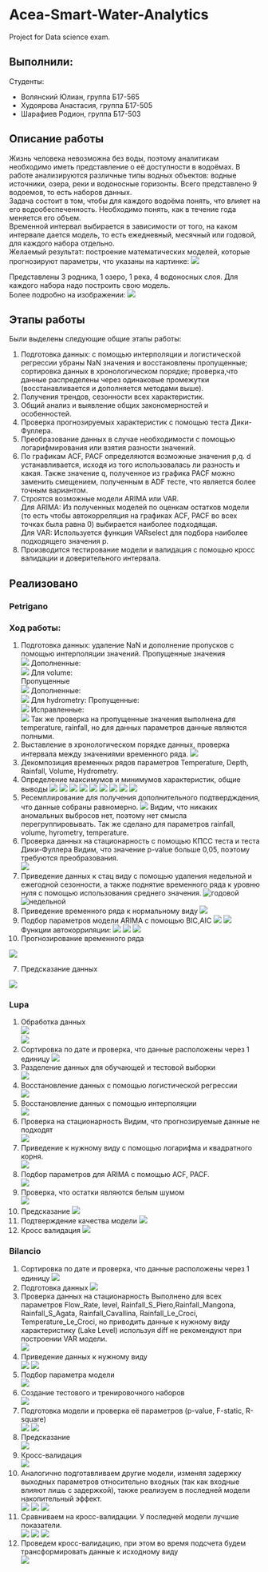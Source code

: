 # Acea-Smart-Water-Analytics
Project for Data science exam.

## Выполнили:
Студенты:
- Волянский Юлиан, группа Б17-565
- Худоярова Анастасия, группа Б17-505
- Шарафиев Родион, группа Б17-503

## Описание работы
Жизнь человека невозможна без воды, поэтому аналитикам необходимо иметь представление о её доступности в водоёмах. В работе анализируются различные типы водных объектов: водные источники, озера, реки и водоносные горизонты.
Всего представлено 9 водоемов, то есть наборов данных. <br/>
Задача состоит в том, чтобы для каждого водоёма понять, что влияет на его водообеспеченность. Необходимо понять, как в течение года меняется его объем.<br/>
Временной интервал выбирается в зависимости от того, на каком интервале дается модель, то есть ежедневный, месячный или годовой, для каждого набора отдельно.<br/>
Желаемый результат: построение математических моделей, которые прогнозируют параметры, что указаны на картинке:
![](img/index.png)

Представлены 3 родника, 1 озеро, 1 река, 4 водоносных слоя. Для каждого набора надо построить свою модель. <br/>
Более подробно на изображении:
![](img/index1.png)

## Этапы работы
Были выделены следующие общие этапы работы:
1. Подготовка данных: с помощью интерполяции и логистической регрессии убраны NaN значения и восстановлены пропущенные; сортировка данных в хронологическом порядке; проверка,что данные распределены через одинаковые промежутки (восстанавливается и дополняется методами выше).
2. Получения трендов, сезонности всех характеристик.
3. Общий анализ и выявление общих закономерностей и особенностей.
4. Проверка прогнозируемых характеристик с помощью теста Дики-Фуллера.
5. Преобразование данных в случае необходимости с помощью логарифмирования или взятия разности значений.
6. По графикам ACF, PACF определяются возможные значения p,q. d устанавливается, исходя из того использовалась ли разность и какая. Также значение q, полученное из графика PACF можно заменить смещением, полученным в ADF тесте, что является более точным вариантом. 
7. Строятся возможные модели ARIMA или VAR. <br/>
Для ARIMA: Из полученных моделей по оценкам остатков модели (то есть чтобы автокорреляция на графиках ACF, PACF во всех точках была равна 0) выбирается наиболее подходящая. <br/>
Для VAR: Используется функция VARselect для подбора наиболее подходящего значения p.<br/>
8. Производится тестирование модели и валидация с помощью кросс валидации и доверительного интервала.

## Реализовано
### Petrigano
### Ход работы:
1. Подготовка данных: удаление NaN и дополнение пропусков с помощью интерполяции значений.
Пропущенные значения<br/>
![](img/depth_mis.png)
Дополненные:<br/>
![](img/depth_fixed.png)
Для volume:<br/>
Пропущенные<br/>
![](img/volume_mis.png)
Дополненные:<br/>
![](img/volume_fixed.png)
Для hydrometry:
Пропущенные:<br/>
![](img/hydrometry_mis.png)
Исправленные:<br/>
![](img/hydrometry_fix.png)
Так же проверка на пропущенные значения выполнена для temperature, rainfall, но для данных параметров данные являются полными.
1. Выставление в хронологическом порядке данных, проверка интервала между значениями временного ряда.
![](img/depth_int.png)
2. Декомпозиция временных рядов параметров Temperature, Depth, Rainfall, Volume, Hydrometry.
3. Определение максимумов и минимумов характеристик, общие выводы
![](img/1.png)
![](img/2.png)
![](img/3.png)
![](img/4.png)
![](img/4_1.png)
![](img/5.png)
![](img/6.png)
![](img/7.png)
![](img/8.png)
3. Ресемплирование для получения дополнительного подтвердждения, что данные собраны равномерно.
![](img/resample.png)
Видим, что никаких аномальных выбросов нет, поэтому нет смысла перегруппировывать. Так же сделано для параметров rainfall, volume, hyrometry, temperature.
4. Проверка данных на стационарность с помощью КПСС теста и теста Дики-Фуллера
Видим, что значение p-value больше 0,05, поэтому требуются преобразования.<br/>
![](img/depth_adf_bad.png)
5. Приведение данных к стац виду с помощью удаления недельной и ежегодной сезонности, а также поднятие временного ряда к уровню нуля с помощью использования среднего значения.
![годовой](img/13.png)
![недельной](img/14.png)
5. Приведение временного ряда к нормальному виду
![](img/10.png)
5. Подбор параметров модели ARIMA с помощью BIC,AIC
![](img/15.png)
![](img/9.png)
Функции автокорриляции:
![](img/15.png)
![](img/16.png)
![](img/17.png)
6. Прогнозирование временного ряда 

![](11.png)

7. Предсказание данных

![](img/12.png)


### Lupa
1. Обработка данных<br/>
![](img/flow_mis.png)<br/>
![](img/mis.png)
1. Сортировка по дате и проверка, что данные расположены через 1 единицу
![](img/l_check.png)
2. Разделение данных для обучающей и тестовой выборки<br/>
![](img/separate.png)
3. Восстановление данных с помощью логистической регрессии<br/>
![](img/flow_pred.png)
4. Восстановление данных с помощью интерполяции<br/>
![](img/flow_pred_interp.png)
5. Проверка на стационарность
Видим, что прогнозируемые данные не подходят<br/>
![](img/flow_prep.png)
6. Приведение к нужному виду с помощью логарифма и квадратного корня.<br/>
![](img/flow_fix.png)
7. Подбор параметров для ARIMA с помощью ACF, PACF.<br/>
![](img/flow_acf_pcf.png)
8. Проверка, что остатки являются белым шумом<br/>
![](img/flow_est.png)
9. Предсказание
![](img/flow_predict.png)
10. Подтверждение качества модели
![](img/flow_proof.png)
11. Кросс валидация
![](img/flow_cross_valid.png)

### Bilancio
1. Сортировка по дате и проверка, что данные расположены через 1 единицу
![](img/balancio_int.png)
2. Подготовка данных
![](img/balancia_prep.png)
3. Проверка данных на стационарность
Выполнено для всех параметров Flow_Rate, level, Rainfall_S_Piero,Rainfall_Mangona, Rainfall_S_Agata, Rainfall_Cavallina, Rainfall_Le_Croci, Temperature_Le_Croci,  но приводить данные к нужному виду характеристику (Lake Level) используя diff не рекомендуют при построении VAR модели.<br/>
![](img/level_adf.png)
4. Приведение данных к нужному виду<br/>
![](img/level_diff.png)
![](img/flow_rate1_log.png)
5. Подбор параметра модели<br/>
![](img/VAR_p.png)
6. Создание тестового и тренировочного наборов<br/>
![](img/balanc_test.png)
7. Подготовка модели и проверка её параметров (p-value, F-static, R-square)<br/>
![](img/bal_mod_create.png)
![](img/bal_mod_param.png)
8. Предсказание<br/>
![](img/bal_fors.png)
9. Кросс-валидация<br/>
![](img/bal_check.png)
10. Аналогично подготавливаем другие модели, изменяя задержку выходных параметров относительно входных (так как входные влияют лишь с задержкой), также реализуем в последней модели накопительный эффект.<br/>
![](img/b_mod2.png)
![](img/b_mod3.png)
![](img/b_mod4.png)
11. Сравниваем на кросс-валидации. У последней модели лучшие показатели.<br/>
![](img/b_cv2.PNG)
![](img/b_cv3.PNG)
![](img/b_cv4.PNG)
12. Проведем кросс-валидацию, при этом во время подсчета будем трансформировать данные к исходному виду<br/>
![](img/b_cvNT.png)

